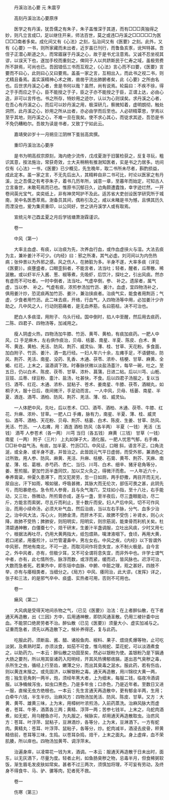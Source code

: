 <!-- { "loadSidebar": true } -->


　　丹溪治法心要 元 朱震亨

　　高刻丹溪治法心要原序

　　医学之有丹溪，犹吾儒之有朱子，朱子盖惟深于其道，而有□□□真独得之妙，则凡立言成□，足以继住开来，师法百世，莫之或违□丹溪之□□□□□为医□□□南者多矣。成化间又有《心法》之刻，弘治间又有《医要》之刻。此外，又有《心要》一书，则所家藏而未出者，近岁虽已刊行，而鲁鱼亥豕，讹舛特甚。吾侄子正潜心斯道之久，而常寤寐于丹溪之心，故于是书尤注意焉。又诚不忍坐视其谬，以误天下也，遂加手校而重刻之，俾同于人以共跻斯民于仁寿之域，虽极劳费所不辞焉，可尚也已。吾因错伍三书而互观之，《心法》言心而不曰要，《医要》言要而不曰心，此则曰心又曰要焉。盖虽一家之言，互相出入，而此书之视二书，则尤精且备焉。盖实溪精神心术之微，凿凿乎流出肺腑者矣，此《心要》之所由名也。后世求丹溪之心者，舍是书何以哉？虽然，尚有说焉。轮扁曰：不疾不徐，得之于手而应之于心，臣不能授之于子，臣之子亦不能授之于臣，正谓上达，必由心造，非可以言传也。书之所存，特妙用之迹尔，认以为心则误矣。求丹溪之心者，在吾心有丹溪之心，而后可以妙丹溪之用，极深研几，察微知着，虚明朗彻，触处洞然，此丹溪之心，妙用之所从出者，亦必由学而后至也。人必研精覃思，学焉以至乎其地，则丹溪之心，不难一旦在我矣。使不求心其心，而徒求其迹，吾恐是书不免仍糟粕尔。吾故为读是书者，又致丁宁如此云。

　　嘉靖癸卯岁十一月朔旦江阴林下茧翁高宾撰。

　　重印丹溪治法心要序

　　是书为明高叔宗原刻，海内绝少流传，戊戌夏澍于旧箧检获之，反复寻玩，粗识其意，按法施治，常获奇效，士大夫稍稍有推澍知医者，实是书之力居多。坊间仅有《心法》一书，《医要》已少概见，先生晚年，取二书所未尽者，斟酌损益，成此定本。虽一家之言，不无先后出入，其精粹自非二书可比，时论以医家之有丹溪，比之吾儒之有考亭朱子，着书几历年所，诚意一章，至暮年而始定，可知古人立言垂世，未敢苟焉而已也。惟原书沉郁日久，边角颇遭蠹蚀，幸字迹烂然，一开卷间英光宝气，奕奕纸上，非有神灵呵护不及此。适苏省大吏创设医学研究所于城南，吴中名医悉萃焉。澍备员其间，偶称引及之，咸以未睹是书为憾，且惧其历久而湮没也，爰为集资重印，以公同好，世之讲丹溪学人或有取焉。

　　宣统元年己酉孟夏之月后学钱塘萧澍霖谨识。

　　卷一

　　中风（第一）

　　大率主血虚、有痰，以治痰为先，次养血行血，或作血虚挟火与湿。大法去痰为主，兼补姜汁不可少。《内经》曰：邪之所凑，其气必虚。刘河间以为内伤热病；张仲景以为外邪之感。风之伤人，在肺脏为多。半身不遂，大率多痰（详见《医要》）。痰壅盛者，口眼歪斜者，不能言者，法当吐；轻者，醒者，瓜蒂散、稀涎散。或以虾半斤入酱、葱、椒等煮，先吸虾，后饮汁，探吐之，引出风痰。然亦有虚而不可吐者。一时中倒者，法当吐。气虚卒倒，参、 补之。遗尿者，属气虚，当以参、 补之。气虚有痰，浓煎参汤加竹沥、姜汁。血虚，宜四物汤补之，俱用姜汁炒，恐泥痰再加竹沥、姜汁，兼治挟痰者。治痰气实，能食者用荆沥；气虚，少食者用竹沥。此二味去痰，开络，行血气，入四物汤等中用，必加姜汁少许助之。凡中风之人，行动则筋痛者，是无血养筋，名曰筋枯，决不可治也。

　　肥白人多痰湿，用附子、乌头行经。国中倒时，掐人中至醒，然后用去痰药，二陈、四君子、四物汤等，加减用之。

　　瘦人阴虚火热，四物汤加牛膝、竹沥、黄芩、黄柏，有痰加痰药。一肥人中风，口 手足麻木，左右俱作痰治，贝母、栝蒌、南星、半夏、陈皮、白术、黄芩、黄连、黄柏、羌活、防风、荆芥、威灵仙、薄、桂、甘草、天花粉。多食面，加白附子、竹沥、姜汁、酒一匙行经。一妇人年六十余，左瘫手足，不语健啖，防风、荆芥、羌活、南星、没药、乳香、木通、茯苓、浓朴、桔梗、甘草、麻黄、全蝎、红花，上末之，温酒调下效。时春脉伏微以淡盐汤齑汁，每早一碗，吐之。至五日，仍以白术、陈皮、茯苓、甘草、浓朴、菖蒲，日进二帖。后以川芎、山栀、豆豉、瓜蒂、绿豆粉、齑汁、盐汤，吐甚快，不食。后以四君子汤服之，复以当归、酒芩、红花、木通、浓朴、鼠粘子、苍术、姜南星、牛膝、茯苓，酒糊丸，如桐子大，服十日后，夜间微汗，手足动而言。 一人中风，贝母、栝蒌、南星、半夏、酒连、酒芩、酒柏、防风、荆芥、羌活、薄、桂、威灵仙。

　　一人体肥中风，先吐，后以苍术、□□、酒芩、酒柏、木通、茯苓、牛膝、红花、升麻、浓朴、甘草。一肥人口 手瘫，脉有力，南星、半夏、薄、桂、威灵仙、酒芩、酒柏、天花粉、贝母、荆芥、栝蒌、白术、陈皮、生姜、甘草、防风、羌活、竹沥。 一人右瘫，用：酒连 酒柏 防风（各半两） 半夏（一钱） 羌活（五钱） 酒芩 人参苍术（各一两） 川芎 当归（各五钱） 麻黄（三钱） 甘草（一钱） 南星（一两） 附子（三片） 上丸如弹子大，酒化服。一肥人忧思气郁，右手瘫，□□补中益气汤。有痰，加半夏、竹沥□□。中风证，口眼 斜，语言不正，口角流涎，或全身、或半身不遂，并皆治之。此皆因元气平日虚弱，而受外邪，兼酒色之过所致。用人参、防风、麻黄、羌活、升麻、桔梗、石膏、黄芩、荆芥、天麻、南星、薄、桂、葛根、赤芍药、杏仁、当归、川芎、白术、细辛、猪牙皂角等分，姜、葱煎服。更加竹沥半盏同饮，加以艾火灸之，得微汗而愈。 一人年近六十，奉养膏粱，仲夏久患滞下，而又犯房劳，忽一日如厕，两手舒撒，两目开而无光，尿自出，汗下如雨，喉如锯，呼吸甚微，其脉大而无伦次，部伍可畏之甚，此阴先亏，而阳暴绝也。急令煎人参膏，且与灸气海穴，艾炷如小指，至十八壮，右手能动，又三壮，唇微动，所煎膏亦成，遂与一盏，至半夜后，尽三盏眼能动，尽二斤，方能言而索粥，尽五斤而利止，至十数斤而安。妇人产后中风，切不可作风治，而用小续命汤，必须大补气血，然后治痰，当以左右手脉，分气、血多少治之。治中风大法，泻心火，则肺金清，而肝木不实，故脾不受伤；补肾水，则心火降，故肺不受热；脾肺安，则阳明实，阳明实，则宗筋润，能束骨而利机关矣。杜清碧通神散，白僵蚕七个，焙干研末，生姜汁半盏调服，立吐出风痰，少时又用七个，根据法再吐尽，仍用大黄两指大，纸包煨熟，噙津液咽下。食顷，再用大黄，若口闭紧，用蚕煎汁，以竹管灌鼻中，男左女右。中风之疾，《内经》以下皆谓外中风邪，然地有南北，不可一途，而取河间作将息失宜，水不制火极是。自今言之，外中风者，亦有，但极少耳，又不可全谓将息失宜，而非外中也。许学士谓气中者，亦有，此七情所伤，脉浮而数，或浮而紧，缓而迟，皆风脉也。迟浮可治，大数而急者死。若果外中，即东垣中血脉、中腑、中脏之理，观之甚好。四肢不举，亦有与痿相类者，当细分之。《局方》中风、痿同治，此大谬。《发挥》详之，张子和三法，的是邪气卒中、痰盛、实热者可用，否则不可用也。

　　卷一

　　癞风（第二）

　　大风病是受得天地间杀物之气，（已见《医要》）治法：在上者醉仙散，在下者通天再造散，出《三因》方中，后用通神散，即防风通圣散。仍用三棱针委中出血。不能禁口绝房劳者不治。醉仙散（已见《医要》）须量大小、虚实加减与之。证重而急者，须先以再造散下之，候补养得还，复与此药。

　　吃服此药，须断盐、酱、醋、诸般鱼肉、椒料、果子、煨烧炙爆等物，止可吃淡粥，及煮熟时菜，亦须淡食，如茄不可食，惟乌梢蛇、菜花蛇，可以淡酒煮食之，以助药力。一本云：醉仙散之功固至矣，然必以银粉为使。盖银粉乃是下膈通大肠之要剂，所以用其驱诸药入阳明经，开其风热怫郁痞膈，遂出恶气臭秽之毒，杀所生之虫，循经上行至齿，嫩薄之分，而出其臭毒之涎水。服此药，若有伤齿，则以黄连末揩之。或先固济，以解银粉之毒。通天再造散，用川锦纹大黄一两，炮；独生皂角刺一两半，炮，须经年黑大者，上为细末，每服二钱，临夜冷酒调服。以净桶候泻虫，如虫口黑色，乃是多年虫；口赤色，乃是近年者。至数日又进一服，直候无虫方绝根也。一本云：先生言通天再造散中，更有郁金半两，生用；白牵牛六钱，半生半炒。治麻风方：四物汤加羌活、防风、陈皮、甘草。又方：大黄、黄芩、雄黄三味，上为末，用樟树叶浓煎汤，入前药蒸洗。治麻风脉大而虚者，苍耳、牛蒡，酒蒸各三两；黄精、浮萍一两；苦参七钱半。上末之，乌蛇肉酒煮，如无蛇，用乌鲤鱼亦可，为丸服之，候脉实，却用通天再造散取虫。治疠风方：苍耳、叶浮萍、鼠粘子，豆淋酒炒，各等分，上为末，豆淋酒下。一方有蛇肉。黄精丸：苍耳、叶浮萍、鼠粘子，各等分，炒。蛇肉减半，酒浸去皮骨，秤黄精倍前，苍耳等三味，生捣。以苍耳杂捣，焙干，上末之面丸。身上虚痒，血不荣肌腠，所以痒也。四物汤加黄芩、调浮萍末。

　　治遍身痒，以凌霄花一钱为末，酒调。一本云：服通天再造散于日未出时，面东，以无灰酒下，尽量为度。轻者止利，如鱼肠臭秽之物，忌毒半月，但食稀粥软饭，渐生眉毛发皮肤如常矣。甚者不过三两次，须慎加将理，不可妄有劳动，及终身不得食牛、马、驴、骡等肉，犯者死不救。

　　卷一

　　伤寒（第三）

